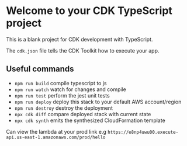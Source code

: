 # Welcome to your CDK TypeScript project

This is a blank project for CDK development with TypeScript.

The `cdk.json` file tells the CDK Toolkit how to execute your app.

## Useful commands

* `npm run build`   compile typescript to js
* `npm run watch`   watch for changes and compile
* `npm run test`    perform the jest unit tests
* `npm run deploy`  deploy this stack to your default AWS account/region
* `npm run destroy`  destroy the deployment
* `npx cdk diff`    compare deployed stack with current state
* `npx cdk synth`   emits the synthesized CloudFormation template

Can view the lambda at your prod link e.g `https://e8np4uwu00.execute-api.us-east-1.amazonaws.com/prod/hello`
